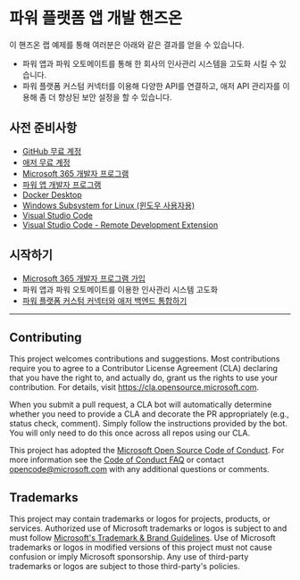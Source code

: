 # 파워 플랫폼 앱 개발 핸즈온

이 핸즈온 랩 예제를 통해 여러분은 아래와 같은 결과를 얻을 수 있습니다.

- 파워 앱과 파워 오토메이트를 통해 한 회사의 인사관리 시스템을 고도화 시킬 수 있습니다.
- 파워 플랫폼 커스텀 커넥터를 이용해 다양한 API를 연결하고, 애저 API 관리자를 이용해 좀 더 향상된 보안 설정을 할 수 있습니다.


## 사전 준비사항

- [GitHub 무료 계정][gh signup]
- [애저 무료 계정][az free]
- [Microsoft 365 개발자 프로그램][m365 dev]
- [파워 앱 개발자 프로그램][pp dev]
- [Docker Desktop][docker desktop]
- [Windows Subsystem for Linux (윈도우 사용자용)][wsl]
- [Visual Studio Code][vs code]
- [Visual Studio Code - Remote Development Extension][vs code extensions remote]


## 시작하기

- [Microsoft 365 개발자 프로그램 가입](./microsoft365-developer-program)
- 파워 앱과 파워 오토메이트를 이용한 인사관리 시스템 고도화
- [파워 플랫폼 커스텀 커넥터와 애저 백엔드 통합하기](./custom-connectors-in-a-day)


---

## Contributing

This project welcomes contributions and suggestions.  Most contributions require you to agree to a
Contributor License Agreement (CLA) declaring that you have the right to, and actually do, grant us
the rights to use your contribution. For details, visit https://cla.opensource.microsoft.com.

When you submit a pull request, a CLA bot will automatically determine whether you need to provide
a CLA and decorate the PR appropriately (e.g., status check, comment). Simply follow the instructions
provided by the bot. You will only need to do this once across all repos using our CLA.

This project has adopted the [Microsoft Open Source Code of Conduct](https://opensource.microsoft.com/codeofconduct/).
For more information see the [Code of Conduct FAQ](https://opensource.microsoft.com/codeofconduct/faq/) or
contact [opencode@microsoft.com](mailto:opencode@microsoft.com) with any additional questions or comments.

## Trademarks

This project may contain trademarks or logos for projects, products, or services. Authorized use of Microsoft 
trademarks or logos is subject to and must follow 
[Microsoft's Trademark & Brand Guidelines](https://www.microsoft.com/en-us/legal/intellectualproperty/trademarks/usage/general).
Use of Microsoft trademarks or logos in modified versions of this project must not cause confusion or imply Microsoft sponsorship.
Any use of third-party trademarks or logos are subject to those third-party's policies.

[gh signup]: https://github.com/signup
[az free]: https://azure.microsoft.com/ko-kr/free/?WT.mc_id=dotnet-87051-juyoo
[m365 dev]: https://aka.ms/gppbkr/m365dev
[pp dev]: https://aka.ms/gppbkr/ppdev
[docker desktop]: https://www.docker.com/products/docker-desktop/
[wsl]: https://aka.ms/gppbkr/wsl
[vs code]: https://code.visualstudio.com/?WT.mc_id=dotnet-87051-juyoo
[vs code extensions remote]: https://marketplace.visualstudio.com/items?itemName=ms-vscode-remote.vscode-remote-extensionpack&WT.mc_id=dotnet-87051-juyoo
